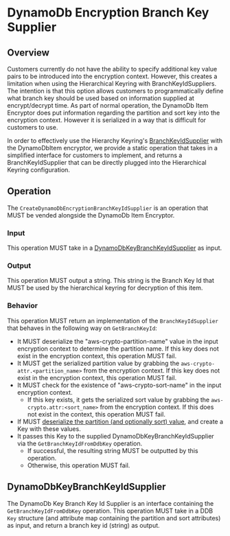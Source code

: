 [//]: # "Copyright Amazon.com Inc. or its affiliates. All Rights Reserved."
[//]: # "SPDX-License-Identifier: CC-BY-SA-4.0"

# DynamoDb Encryption Branch Key Supplier

## Overview

Customers currently do not have the ability to specify additional key value pairs to be introduced into the encryption context.
However, this creates a limitation when using the Hierarchical Keyring with BranchKeyIdSuppliers.
The intention is that this option allows customers to programmatically define what branch key should be used based on
information supplied at encrypt/decrypt time.
As part of normal operation, the DynamoDb Item Encryptor does put information regarding the partition and sort key into
the encryption context.
However it is serialized in a way that is difficult for customers to use.

In order to effectively use the Hierarchy Keyring's
[BranchKeyIdSupplier](../../submodules/MaterialProviders/aws-encryption-sdk-specification/framework/aws-kms/aws-kms-hierarchical-keyring.md#branch-key-id-supplier) with the DynamoDbItem encryptor,
we provide a static operation that takes in a simplified interface for customers to implement,
and returns a BranchKeyIdSupplier that can be directly plugged into the Hierarchical Keyring configuration.

## Operation

The `CreateDynamoDbEncryptionBranchKeyIdSupplier` is an operation that MUST be vended alongside the DynamoDb Item Encryptor.

### Input

This operation MUST take in a [DynamoDbKeyBranchKeyIdSupplier](#dynamodb-key-branch-key-id-supplier) as input.

### Output

This operation MUST output a string.
This string is the Branch Key Id that MUST be used by the hierarchical keyring for decryption of this item.

### Behavior

This operation MUST return an implementation of the `BranchKeyIdSupplier` that behaves in the following way on `GetBranchKeyId`:
- It MUST deserialize the "aws-crypto-partition-name" value in the input encryption context to determine the partition name.
  If this key does not exist in the encryption context, this operation MUST fail.
- It MUST get the serialized partition value by grabbing the `aws-crypto-attr.<partition_name>` from the encryption context.
  If this key does not exist in the encryption context, this operation MUST fail.
- It MUST check for the existence of "aws-crypto-sort-name" in the input encryption context.
  - If this key exists, it gets the serialized sort value by grabbing the `aws-crypto.attr:<sort_name>` from the encryption context.
    If this does not exist in the context, this operation MUST fail.
- If MUST [deserialize the partition (and optionally sort) value](./ddb-attribute-serialization.md), and create a Key with these values.
- It passes this Key to the supplied DynamoDbKeyBranchKeyIdSupplier via the `GetBranchKeyIdFromDdbKey` operation.
  - If successful, the resulting string MUST be outputted by this operation.
  - Otherwise, this operation MUST fail.

## DynamoDbKeyBranchKeyIdSupplier

The DynamoDb Key Branch Key Id Supplier is an interface containing the `GetBranchKeyIdFromDdbKey` operation.
This operation MUST take in a DDB `Key` structure (and attribute map containing the partition and sort attributes) as input,
and return a branch key id (string) as output.
